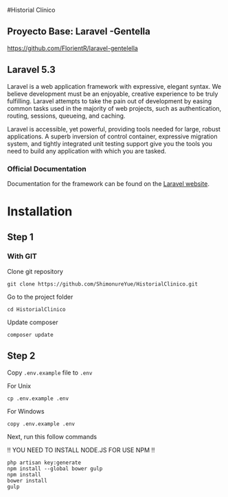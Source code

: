 #Historial Clínico
## Proyecto Base: Laravel -Gentella
https://github.com/FlorientR/laravel-gentelella

## Laravel 5.3

Laravel is a web application framework with expressive, elegant syntax. We believe development must be an enjoyable, creative experience to be truly fulfilling. Laravel attempts to take the pain out of development by easing common tasks used in the majority of web projects, such as authentication, routing, sessions, queueing, and caching.

Laravel is accessible, yet powerful, providing tools needed for large, robust applications. A superb inversion of control container, expressive migration system, and tightly integrated unit testing support give you the tools you need to build any application with which you are tasked.

### Official Documentation

Documentation for the framework can be found on the [Laravel website](http://laravel.com/docs/5.3).


# Installation

## Step 1

### With GIT
Clone git repository

```
git clone https://github.com/ShimonureYue/HistorialClinico.git
```

Go to the project folder 
```
cd HistorialClinico
```

Update composer 
```
composer update
```

## Step 2
Copy ```.env.example``` file to ```.env```

For Unix
```
cp .env.example .env
```
For Windows
```
copy .env.example .env
```

Next, run this follow commands

!! YOU NEED TO INSTALL NODE.JS FOR USE NPM !! 

```
php artisan key:generate
npm install --global bower gulp
npm install
bower install
gulp
```
